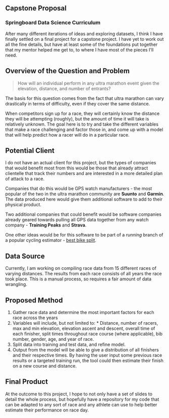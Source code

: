 ## Capstone Proposal
### Springboard Data Science Curriculum

After many different iterations of ideas and exploring datasets,
I think I have finally settled on a final project for a capstone project.
I have yet to work out all the fine details, but have at least some
of the foundations put together that my mentor helped me get to,
to where I have most of the pieces I'll need.

## Overview of the Question and Problem

> How will an individual perform in any ultra marathon event given
the elevation, distance, and number of entrants?

The basis for this question comes from the fact that ultra marathon
can vary drastically in terms of difficulty, 
even if they cover the same distance.

When competitors sign up for a race, they will certainly know the
distance they will be attempting (roughly), but the amount of
time it will take is relatively unknown. The goal here is to
try and take the different variables that make a race challenging
and factor those in, and come up with a model that will
help predict how a racer will do in a particular race.

## Potential Client

I do not have an actual client for this project, but the types
of companies that would benefit most from this would be those
that already attract clientelle that track their numbers and
are interested in a more detailed plan of attack to a race.

Companies that do this would be GPS watch manufacturers - the
most popular of the two in the ultra marathon community are
**Suunto** and **Garmin**. The data produced here would give
them additional software to add to their physical product.

Two additional companies that could benefit would be software
companies already geared towards pulling all GPS data together
from any watch company - **Training Peaks** and **Strava**.

One other ideas would be for this software to be part of a _running_
branch of a popular cycling estimator - [best bike split](https://www.bestbikesplit.com/).

## Data Source

Currently, I am working on compiling race data from 15 different races of varying distances.
The results from each race consists of all years the race took place. This is a manual
process, so requires a fair amount of data wrangling.

## Proposed Method

1. Gather race data and determine the most important factors for each race across the years
2. Variables will include, but not limited to:
		* Distance, number of racers, max and min elevation, elevation ascent and descent,
		overall time of each finisher, split times throughout race course (where applicable),
		bib number, gender, age, and year of race.
3. Split data into training and test data, and refine model.
4. Output from the model will be able to give a distribution of all finishers and their respective times.
By having the user input some previous race results or a targeted training run, 
the tool could then estimate their finish on a new course and distance.

## Final Product

At the outcome to this project, I hope to not only have a set of slides to detail the whole
process, but hopefully have a repository for my code that can be adapted to any sort of race
and any athlete can use to help better estimate their performance on race day.